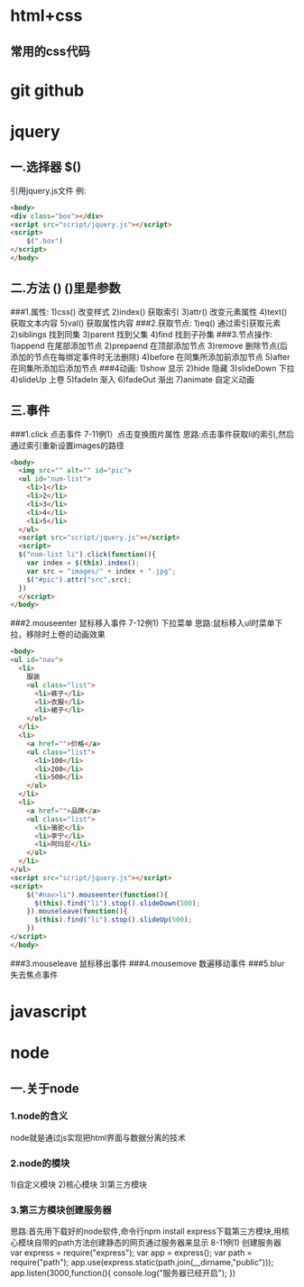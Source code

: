 # html+css
## 常用的css代码
# git github


# jquery
## 一.选择器 $()
   引用jquery.js文件
   例:
   ```html 
   <body>
   <div class="box"></div>
   <script src="script/jquery.js"></script> 
   <script>
       $(".box")
   </script>   
   </body>
   ```
## 二.方法 ()   ()里是参数
###1.属性:
       1)css()   改变样式
       2)index() 获取索引
       3)attr()  改变元素属性
       4)text()  获取文本内容
       5)val()   获取属性内容
###2.获取节点:
       1)eq()    通过索引获取元素
       2)siblings  找到同集
       3)parent  找到父集
       4)find    找到子孙集
###3.节点操作:
       1)append  在尾部添加节点
       2)prepaend  在顶部添加节点
       3)remove  删除节点(后添加的节点在每绑定事件时无法删除)
       4)before  在同集所添加前添加节点
       5)after   在同集所添加后添加节点
###4动画: 
       1)show    显示
       2)hide    隐藏
       3)slideDown 下拉
       4)slideUp 上卷
       5)fadeIn  渐入
       6)fadeOut 渐出
       7)animate 自定义动画
## 三.事件
###1.click 点击事件
  7-11例1）点击变换图片属性
  思路:点击事件获取li的索引,然后通过索引重新设置images的路径
  ```html
  <body>
    <img src="" alt="" id="pic">
    <ul id="num-list">
      <li>1</li>
      <li>2</li>
      <li>3</li>
      <li>4</li>
      <li>5</li>
    </ul>
    <script src="script/jquery.js"></script>
    <script>
    $("num-list li").click(function(){
      var index = $(this).index();
      var src = "images/" + index + ".jpg";
      $("#pic").attr("src",src);
    })
    </script>
  </body>
  ```
###2.mouseenter  鼠标移入事件
  7-12例1) 下拉菜单
  思路:鼠标移入ul时菜单下拉，移除时上卷的动画效果
  ```html
  <body>
  <ul id="nav">
    <li>
      服装
      <ul class="list">
        <li>裤子</li>
        <li>衣服</li>
        <li>裙子</li>
      </ul>
    </li>
    <li>
      <a href="">价格</a>
      <ul class="list">
        <li>100</li>
        <li>200</li>
        <li>500</li>
      </ul>
    </li>
    <li>
      <a href="">品牌</a>
      <ul class="list">
        <li>骆驼</li>
        <li>李宁</li>
        <li>阿玛尼</li>
      </ul>
    </li>
  </ul>
  <script src="script/jquery.js"></script>
  <script>
      $("#nav>li").mouseenter(function(){
        $(this).find("li").stop().slideDown(500);
      }).mouseleave(function(){
        $(this).find("li").stop().slideUp(500);
      })
  </script>
  </body>
  ```
###3.mouseleave  鼠标移出事件
###4.mousemove   数遍移动事件
###5.blur        失去焦点事件
# javascript
# node
## 一.关于node
### 1.node的含义
  node就是通过js实现把html界面与数据分离的技术
### 2.node的模块
  1)自定义模块
  2)核心模块
  3)第三方模块
### 3.第三方模块创建服务器
  思路:首先用下载好的node软件,命令行npm install express下载第三方模块,用核心模块自带的path方法创建静态的网页通过服务器来显示
  8-11例1) 创建服务器
  var express = require("express");
  var app = express();
  var path = require("path");
  app.use(express.static(path.join(__dirname,"public")));
  app.listen(3000,function(){
    console.log("服务器已经开启");
  })

